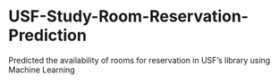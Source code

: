 # USF-Study-Room-Reservation-Prediction
Predicted the availability of rooms for reservation in USF’s library using Machine Learning
